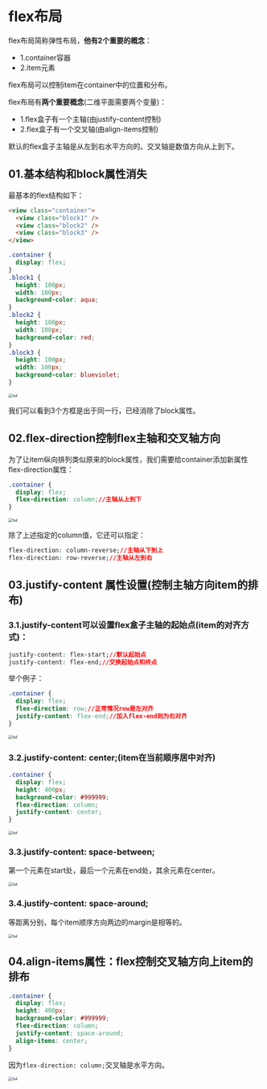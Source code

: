 # flex布局

flex布局简称弹性布局，**他有2个重要的概念**：

- 1.container容器
- 2.item元素

flex布局可以控制item在container中的位置和分布。

flex布局有**两个重要概念**(二维平面需要两个变量)：

- 1.flex盒子有一个主轴(由justify-content控制)
- 2.flex盒子有一个交叉轴(由align-items控制)

默认的flex盒子主轴是从左到右水平方向的。交叉轴是数值方向从上到下。

## 01.基本结构和block属性消失

最基本的flex结构如下：

```html
<view class="container">
  <view class="block1" />
  <view class="block2" />
  <view class="block3" />
</view>
```



```css
.container {
  display: flex;
}
.block1 {
  height: 100px;
  width: 100px;
  background-color: aqua;
}
.block2 {
  height: 100px;
  width: 100px;
  background-color: red;
}
.block3 {
  height: 100px;
  width: 100px;
  background-color: blueviolet;
}
```

<img src="img/6.1.png" alt="fail" style="zoom:50%;" />

我们可以看到3个方框是出于同一行，已经消除了block属性。

## 02.flex-direction控制flex主轴和交叉轴方向

为了让item纵向排列类似原来的block属性，我们需要给container添加新属性flex-direction属性：

```css
.container {
  display: flex;
  flex-direction: column;//主轴从上到下
}
```

<img src="img/6.2.png" alt="fail" style="zoom:50%;" />

除了上述指定的column值，它还可以指定：

```css
flex-direction: column-reverse;//主轴从下到上
flex-direction: row-reverse;//主轴从左到右
```

## 03.justify-content 属性设置(控制主轴方向item的排布)

### 3.1.justify-content可以设置flex盒子主轴的起始点(item的对齐方式)：

```css
justify-content: flex-start;//默认起始点
justify-content: flex-end;//交换起始点和终点
```

举个例子：

```css
.container {
  display: flex;
  flex-direction: row;//正常情况row是左对齐
  justify-content: flex-end;//加入flex-end则为右对齐
}
```

<img src="img/6.3.png" alt="fail" style="zoom:50%;" />

### 3.2.justify-content: center;(item在当前顺序居中对齐)

```css
.container {
  display: flex;
  height: 400px;
  background-color: #999999;
  flex-direction: column;
  justify-content: center;
}
```

<img src="img/6.4.png" alt="fail" style="zoom:50%;" />

### 3.3.justify-content: space-between;

第一个元素在start处，最后一个元素在end处，其余元素在center。

<img src="img/6.5.png" alt="fail" style="zoom:50%;" />

### 3.4.justify-content: space-around;

等距离分别，每个item顺序方向两边的margin是相等的。

<img src="img/6.6.png" alt="fail" style="zoom:50%;" />



## 04.align-items属性：flex控制交叉轴方向上item的排布

```css
.container {
  display: flex;
  height: 400px;
  background-color: #999999;
  flex-direction: column;
  justify-content: space-around;
  align-items: center;
}
```

因为``flex-direction: column;``交叉轴是水平方向。

<img src="img/6.7.png" alt="fail" style="zoom:50%;" />